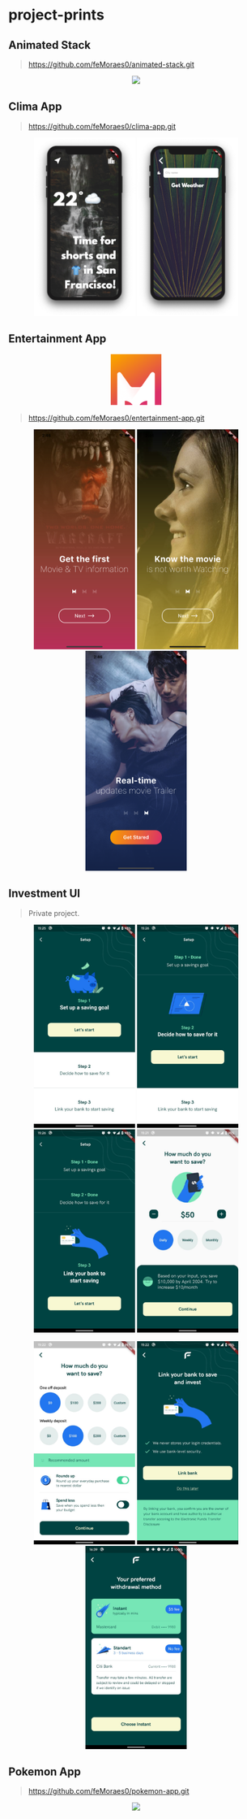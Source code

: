 # project-prints


## Animated Stack
> https://github.com/feMoraes0/animated-stack.git

<p align="center">
  <img width="500" src="animated-stack/animated_stack.gif">
</p>

## Clima App
> https://github.com/feMoraes0/clima-app.git

<p align="center">
  <img width="200" src="clima-app/print-001.png">
  <img width="200" src="clima-app/print-002.png">
</p>

## Entertainment App

<p align="center">
  <img width="100" src="entertainment-app/logo.png">
</p>

> https://github.com/feMoraes0/entertainment-app.git

<p align="center">
  <img width="200" src="entertainment-app/print-001.png">
  <img width="200" src="entertainment-app/print-002.png">
  <img width="200" src="entertainment-app/print-003.png">
</p>

## Investment UI
> Private project.

<p align="center">
  <img width="200" src="investment-ui/print-001.jpeg">
  <img width="200" src="investment-ui/print-002.jpeg">
  <img width="200" src="investment-ui/print-003.jpeg">
  <img width="200" src="investment-ui/print-004.jpeg">
</p>
<p align="center">
  <img width="200" src="investment-ui/print-005.jpeg">
  <img width="200" src="investment-ui/print-006.jpeg">
  <img width="200" src="investment-ui/print-007.jpeg">
</p>

## Pokemon App
> https://github.com/feMoraes0/pokemon-app.git

<p align="center">
  <img width="300" src="pokemon-app/gif_pokemon.gif">
</p>